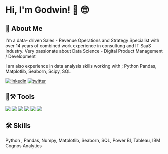 
# Hi, I'm Godwin! 👋 😎

## 🚀 About Me
I'm a data- driven Sales - Revenue Operations and Strategy Specialist with over 14 years of combined work experience in consultung and IT SaaS Industry.
Very passionate about Data Science -  Digital Product Management / Development        

I am also experience in data analysis skills working with  ; Python Pandas, Matplotlib, Seaborn, Scipy, SQL

[![linkedin](https://img.shields.io/badge/linkedin-0A66C2?style=for-the-badge&logo=linkedin&logoColor=white)](https://www.linkedin.com/in/godwinnwalozie//) [![twitter](https://img.shields.io/badge/twitter-1DA1F2?style=for-the-badge&logo=twitter&logoColor=white)](https://twitter.com/godwinnwalozie/)

## 🧰⚒️ Tools 
[![](https://img.shields.io/badge/Ubuntu-E95420?style=for-the-badge&logo=ubuntu&logoColor=white)](#)
[![](https://img.shields.io/badge/Windows-0078D6?style=for-the-badge&logo=windows&logoColor=white)](#)
[![](https://img.shields.io/badge/Python-3776AB?style=for-the-badge&logo=python&logoColor=white)](#)
[![](https://img.shields.io/badge/Numpy-777BB4?style=for-the-badge&logo=numpy&logoColor=white)](#)
[![](https://img.shields.io/badge/PostgreSQL-316192?style=for-the-badge&logo=postgresql&logoColor=white)](#)
[![](https://img.shields.io/badge/Visual_Studio-5C2D91?style=for-the-badge&logo=visual%20studio&logoColor=white)](#)

## 🛠 Skills
Python , Pandas, Numpy, Matplotlib, Seaborn, SQL, Power BI, Tableau, IBM Cognos Analytics

